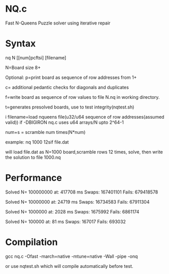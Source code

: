 # NQ.c

Fast N-Queens Puzzle solver using iterative repair

# Syntax

nq N [[num]pcftsi] [filename]

N=Board size 8+

Optional:
p=print board as sequence of row addresses from 1+

c= additional pedantic checks for diagonals and duplicates

f=write board as sequence of row values to file N.nq
in working directory.

t=generates presolved boards, use to test integrity(nqtest.sh)

i filename=load nqueens file(u32/u64 sequence of row addresses(assumed valid))
if -DBIGIRON nq.c uses u64 arrays/N upto 2^64-1 

num+s  = scramble num times(N*num)

example: nq 1000 12sif file.dat

will load file.dat as N=1000 board,scramble
rows 12 times, solve, then write
the solution to file 1000.nq

# Performance

Solved N= 100000000  at: 417708 ms Swaps: 167401101 Fails: 679418578 

Solved N= 10000000  at: 24719 ms Swaps: 16734583 Fails: 67911304

Solved N= 1000000  at: 2028 ms Swaps: 1675992 Fails: 6861174 

Solved N= 100000  at: 81 ms Swaps: 167017 Fails: 693032

# Compilation


gcc nq.c -Ofast -march=native -mtune=native -Wall -pipe -onq

or use nqtest.sh which will compile automatically before test.
